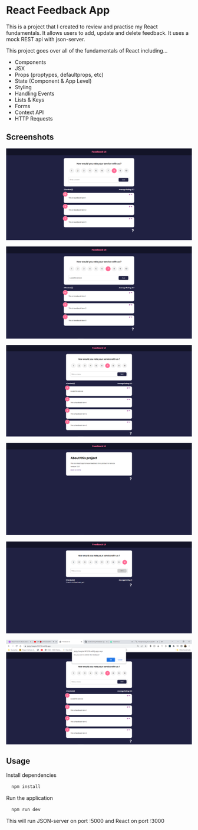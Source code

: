 
# React Feedback App

This is a project that I created to review and practise my React fundamentals. It allows users to add, update and delete feedback. It uses a mock REST api with json-server.

This project goes over all of the fundamentals of React including...

- Components
- JSX
- Props (proptypes, defaultprops, etc)
- State (Component & App Level)
- Styling
- Handling Events
- Lists & Keys
- Forms
- Context API
- HTTP Requests


## Screenshots

![App Screenshot](https://github.com/runtime-terror0304/feedback-app/blob/main/screenshots/Screenshot%201.png?raw=true)

![App Screenshot](https://github.com/runtime-terror0304/feedback-app/blob/main/screenshots/Screenshot%202.png?raw=true)

![App Screenshot](https://github.com/runtime-terror0304/feedback-app/blob/main/screenshots/Screenshot%203.png?raw=true)

![App Screenshot](https://github.com/runtime-terror0304/feedback-app/blob/main/screenshots/Screenshot%204.png?raw=true)

![App Screenshot](https://github.com/runtime-terror0304/feedback-app/blob/main/screenshots/Screenshot%205.png?raw=true)

![App Screenshot](https://github.com/runtime-terror0304/feedback-app/blob/main/screenshots/Screenshot%206.png?raw=true)



## Usage

Install dependencies

```bash
  npm install
```

Run the application

```bash
  npm run dev
```
This will run JSON-server on port :5000 and React on port :3000

